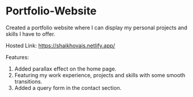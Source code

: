 # Portfolio-Website

Created a portfolio website where I can display my personal projects and skills I have to offer.

Hosted Link: https://shaikhovais.netlify.app/

Features:
1) Added parallax effect on the home page.
2) Featuring my work experience, projects and skills with some smooth transitions.
3) Added a query form in the contact section.
